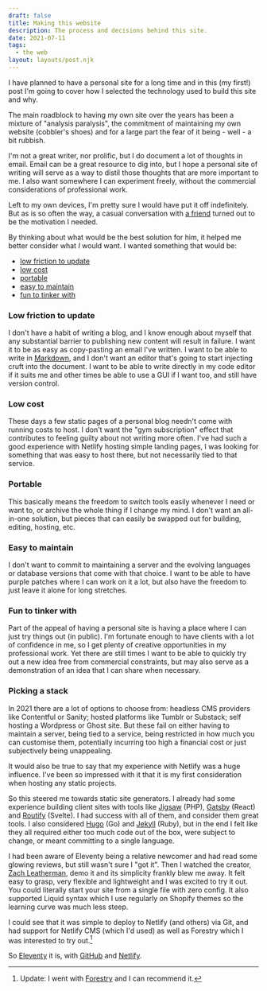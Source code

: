 ```yaml
---
draft: false
title: Making this website
description: The process and decisions behind this site.
date: 2021-07-11
tags:
  - the web
layout: layouts/post.njk
---
```

I have planned to have a personal site for a long time and in this (my first!) post I'm going to cover how I selected the technology used to build this site and why.

The main roadblock to having my own site over the years has been a mixture of "analysis paralysis", the commitment of maintaining my own website (cobbler's shoes) and for a large part the fear of it being - well - a bit rubbish.

I'm not a great writer, nor prolific, but I do document a lot of thoughts in email. Email can be a great resource to dig into, but I hope a personal site of writing will serve as a way to distil those thoughts that are more important to me. I also want somewhere I can experiment freely, without the commercial considerations of professional work.

Left to my own devices, I'm pretty sure I would have put it off indefinitely. But as is so often the way, a casual conversation with [a friend](https://kierankelly.net/) turned out to be the motivation I needed.

By thinking about what would be the best solution for him, it helped me better consider what _I_ would want. I wanted something that would be:

- [low friction to update](#low-friction-to-update)
- [low cost](#low-cost)
- [portable](#portable)
- [easy to maintain](#easy-to-maintain)
- [fun to tinker with](#fun-to-tinker-with)

### Low friction to update

I don't have a habit of writing a blog, and I know enough about myself that any substantial barrier to publishing new content will result in failure. I want it to be as easy as copy-pasting an email I've written. I want to be able to write in [Markdown](https://en.wikipedia.org/wiki/Markdown), and I don't want an editor that's going to start injecting cruft into the document. I want to be able to write directly in my code editor if it suits me and other times be able to use a GUI if I want too, and still have version control.

### Low cost

These days a few static pages of a personal blog needn't come with running costs to host. I don't want the "gym subscription" effect that contributes to feeling guilty about not writing more often. I've had such a good experience with Netlify hosting simple landing pages, I was looking for something that was easy to host there, but not necessarily tied to that service.

### Portable

This basically means the freedom to switch tools easily whenever I need or want to, or archive the whole thing if I change my mind. I don't want an all-in-one solution, but pieces that can easily be swapped out for building, editing, hosting, etc.

### Easy to maintain

I don't want to commit to maintaining a server and the evolving languages or database versions that come with that choice. I want to be able to have purple patches where I can work on it a lot, but also have the freedom to just leave it alone for long stretches.

### Fun to tinker with

Part of the appeal of having a personal site is having a place where I can just try things out (in public). I'm fortunate enough to have clients with a lot of confidence in me, so I get plenty of creative opportunities in my professional work. Yet there are still times I want to be able to quickly try out a new idea free from commercial constraints, but may also serve as a demonstration of an idea that I can share when necessary.

### Picking a stack

In 2021 there are a lot of options to choose from: headless CMS providers like Contentful or Sanity; hosted platforms like Tumblr or Substack; self hosting a Wordpress or Ghost site. But these fail on either having to maintain a server, being tied to a service, being restricted in how much you can customise them, potentially incurring too high a financial cost or just subjectively being unappealing.

It would also be true to say that my experience with Netlify was a huge influence. I've been so impressed with it that it is my first consideration when hosting any static projects.

So this steered me towards static site generators. I already had some experience building client sites with tools like [Jigsaw](https://jigsaw.tighten.co/) (PHP), [Gatsby](https://www.gatsbyjs.com/) (React) and [Routify](https://routify.dev/) (Svelte). I had success with all of them, and consider them great tools. I also considered [Hugo](https://gohugo.io/) (Go) and [Jekyll](https://jekyllrb.com/) (Ruby), but in the end I felt like they all required either too much code out of the box, were subject to change, or meant committing to a single language.

I had been aware of Eleventy being a relative newcomer and had read some glowing reviews, but still wasn't sure I "got it". Then I watched the creator, [Zach Leatherman](https://www.zachleat.com/), demo it and its simplicity frankly blew me away. It felt easy to grasp, very flexible and lightweight and I was excited to try it out. You could literally start your site from a single file with zero config. It also supported Liquid syntax which I use regularly on Shopify themes so the learning curve was much less steep.

I could see that it was simple to deploy to Netlify (and others) via Git, and had support for Netlify CMS (which I'd used) as well as Forestry which I was interested to try out.[^1]

So [Eleventy](https://www.11ty.dev/) it is, with [GitHub](https://github.com/) and [Netlify](https://www.netlify.com/).

[^1]: Update: I went with [Forestry](https://forestry.io/) and I can recommend it.
